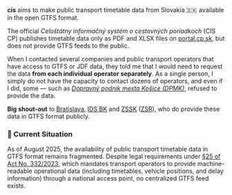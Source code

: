 **cis** aims to make public transport timetable data from Slovakia 🇸🇰 available in the open GTFS format.

The official _Celoštátny informačný systém o cestovných poriadkoch_ (CIS CP) publishes timetable data only as PDF and XLSX files on [portal.cp.sk](http://portal.cp.sk/), but does not provide GTFS feeds to the public.

When I contacted several companies and public transport operators that have access to GTFS or JDF data, they told me that I would need to request the data **from each individual operator separately**.
As a single person, I simply do not have the capacity to contact dozens of operators, and even if I did, some — such as [_Dopravný podnik mesta Košice (DPMK)_](https://www.dpmk.sk/), refused to provide the data.

**Big shout-out** to [Bratislava](https://bratislava.sk), [IDS BK](https://idsbk.sk/) and [ZSSK](https://zssk.org) ([ZSR](https://zsr.sk)), who do provide these data in GTFS format publicly.

### 📌 Current Situation

As of August 2025, the availability of public transport timetable data in GTFS format remains fragmented. Despite legal requirements under [§25 of Act No. 332/2023](https://www.slov-lex.sk/ezbierky/pravne-predpisy/SK/ZZ/2023/332/), which mandates transport operators to provide machine-readable operational data (including timetables, vehicle positions, and delay information) through a national access point, no centralized GTFS feed exists.
